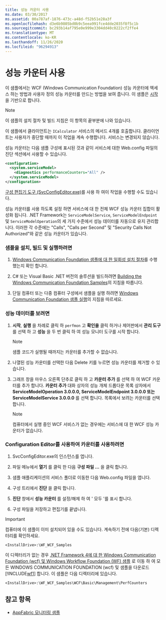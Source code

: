 ```yaml
---
title: 성능 카운터 사용
ms.date: 03/30/2017
ms.assetid: 00a787af-1876-473c-a48d-f52b51e28a3f
ms.openlocfilehash: d3e6b9805bd0b9c5eea991fce4dde2035f8f5c1b
ms.sourcegitcommit: bc293b14af795e0e999e3304dd40c0222cf2ffe4
ms.translationtype: MT
ms.contentlocale: ko-KR
ms.lasthandoff: 11/26/2020
ms.locfileid: "96294913"
---
```

# <a name="using-performance-counters"></a>성능 카운터 사용

이 샘플에서는 WCF (Windows Communication Foundation) 성능 카운터에 액세스 하는 방법과 사용자 정의 성능 카운터를 만드는 방법을 보여 줍니다. 이 샘플은 [시작](getting-started-sample.md)을 기반으로 합니다.  
  
> [!NOTE]
> 이 샘플의 설치 절차 및 빌드 지침은 이 항목의 끝부분에 나와 있습니다.  
  
 이 샘플에서 클라이언트는 `ICalculator` 서비스의 메서드 4개를 호출합니다. 클라이언트는 사용자가 중단할 때까지 이 작업을 계속 수행합니다. 서비스는 변경되지 않습니다.  
  
 성능 카운터는 다음 샘플 구성에 표시된 것과 같이 서비스에 대한 Web.config 파일의 진단 섹션에서 사용할 수 있습니다.  
  
```xml  
<configuration>  
  <system.serviceModel>  
    <diagnostics performanceCounters="All" />
  </system.serviceModel>  
</configuration>  
```  
  
 [구성 편집기 도구 (SvcConfigEditor.exe)](../configuration-editor-tool-svcconfigeditor-exe.md)를 사용 하 여이 작업을 수행할 수도 있습니다.  
  
 성능 카운터를 사용 하도록 설정 하면 서비스에 대 한 전체 WCF 성능 카운터 집합이 활성화 됩니다. .NET Framework는 `ServiceModelService`, `ServiceModelEndpoint` 및 `ServiceModelOperation`의 세 가지 수준에서 성능 데이터를 자동으로 유지 관리합니다. 이러한 각 수준에는 "Calls", "Calls per Second" 및 "Security Calls Not Authorized"와 같은 성능 카운터가 있습니다.  
  
### <a name="to-set-up-build-and-run-the-sample"></a>샘플을 설치, 빌드 및 실행하려면  
  
1. [Windows Communication Foundation 샘플에 대 한 일회성 설치 절차](one-time-setup-procedure-for-the-wcf-samples.md)를 수행 했는지 확인 합니다.  
  
2. C# 또는 Visual Basic .NET 버전의 솔루션을 빌드하려면 [Building the Windows Communication Foundation Samples](building-the-samples.md)의 지침을 따릅니다.  
  
3. 단일 컴퓨터 또는 다중 컴퓨터 구성에서 샘플을 실행 하려면 [Windows Communication Foundation 샘플 실행](running-the-samples.md)의 지침을 따르세요.  
  
### <a name="to-view-performance-data"></a>성능 데이터를 보려면  
  
1. **시작**, **실행** 을 차례로 클릭 하 `perfmon` 고 **확인을** 클릭 하거나 제어판에서 **관리 도구** 를 선택 하 고 **성능** 을 두 번 클릭 하 여 성능 모니터 도구를 시작 합니다.  
  
    > [!NOTE]
    > 샘플 코드가 실행될 때까지는 카운터를 추가할 수 없습니다.  
  
2. 나열된 성능 카운터를 선택한 다음 Delete 키를 누르면 성능 카운터를 제거할 수 있습니다.  
  
3. 그래프 창을 마우스 오른쪽 단추로 클릭 하 고 **카운터 추가** 를 선택 하 여 WCF 카운터를 추가 합니다. **카운터 추가** 대화 상자의 성능 개체 드롭다운 목록 상자에서 **ServiceModelOperation 3.0.0.0, ServiceModelEndpoint 3.0.0.0 또는 ServiceModelService 3.0.0.0** 를 선택 합니다. 목록에서 보려는 카운터를 선택합니다.  
  
    > [!NOTE]
    > 컴퓨터에서 실행 중인 WCF 서비스가 없는 경우에는 서비스에 대 한 WCF 성능 카운터가 없습니다.  
  
### <a name="to-use-the-configuration-editor-to-enable-counters"></a>Configuration Editor를 사용하여 카운터를 사용하려면  
  
1. SvcConfigEditor.exe의 인스턴스를 엽니다.  
  
2. 파일 메뉴에서 **열기** 를 클릭 한 다음 **구성 파일 ...** 을 클릭 합니다.  
  
3. 샘플 애플리케이션의 서비스 폴더로 이동한 다음 Web.config 파일을 엽니다.  
  
4. 구성 트리에서 **진단** 을 클릭 합니다.  
  
5. **진단** 창에서 **성능 카운터** 를 설정/해제 하 여 ' 모두 '를 표시 합니다.  
  
6. 구성 파일을 저장하고 편집기를 끝냅니다.  
  
> [!IMPORTANT]
> 컴퓨터에 이 샘플이 이미 설치되어 있을 수도 있습니다. 계속하기 전에 다음(기본) 디렉터리를 확인하세요.  
>
> `<InstallDrive>:\WF_WCF_Samples`  
>
> 이 디렉터리가 없는 경우 [.NET Framework 4에 대 한 Windows Communication Foundation (wcf) 및 Windows Workflow Foundation (WF) 샘플](https://www.microsoft.com/download/details.aspx?id=21459) 로 이동 하 여 모든 WINDOWS COMMUNICATION FOUNDATION (wcf) 및 샘플을 다운로드 [!INCLUDE[wf1](../../../../includes/wf1-md.md)] 합니다. 이 샘플은 다음 디렉터리에 있습니다.  
>
> `<InstallDrive>:\WF_WCF_Samples\WCF\Basic\Management\PerfCounters`  
  
## <a name="see-also"></a>참고 항목

- [AppFabric 모니터링 샘플](/previous-versions/appfabric/ff383407(v=azure.10))
